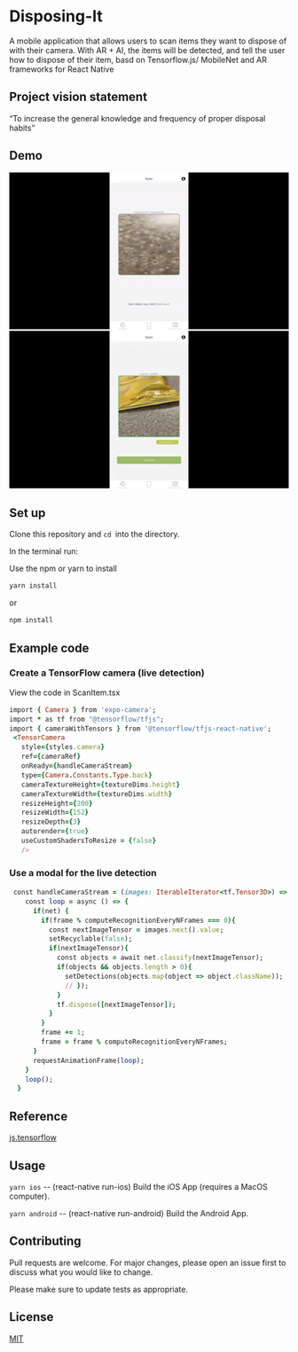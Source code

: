 # Disposing-It
A mobile application that allows users to scan items they want to dispose of with their camera. With AR + AI, the items will be detected, and tell the user how to dispose of their item, basd on Tensorflow.js/ MobileNet and AR frameworks for React Native

## Project vision statement
“To increase the general knowledge and frequency of proper disposal habits”

## Demo

![](https://github.com/longjl1/Disposing-It/blob/main/demo.gif)
![](https://github.com/longjl1/Disposing-It/blob/main/demo_2.gif)

## Set up

Clone this repository and ```cd ```into the directory.

In the terminal run:

Use the npm or yarn to install

```bash
yarn install
```

or

```bash
npm install
```
## Example code
### Create a TensorFlow camera (live detection)
View the code in ScanItem.tsx 
 ```ruby
import { Camera } from 'expo-camera';
import * as tf from "@tensorflow/tfjs";
import { cameraWithTensors } from '@tensorflow/tfjs-react-native';
  <TensorCamera 
    style={styles.camera} 
    ref={cameraRef}
    onReady={handleCameraStream}  
    type={Camera.Constants.Type.back}
    cameraTextureHeight={textureDims.height}
    cameraTextureWidth={textureDims.width}
    resizeHeight={200}
    resizeWidth={152}
    resizeDepth={3}
    autorender={true}
    useCustomShadersToResize = {false}
    /> 
 ```

### Use a modal for the live detection
```ruby
 const handleCameraStream = (images: IterableIterator<tf.Tensor3D>) => {
    const loop = async () => {
      if(net) {
        if(frame % computeRecognitionEveryNFrames === 0){
          const nextImageTensor = images.next().value;
          setRecyclable(false);
          if(nextImageTensor){
            const objects = await net.classify(nextImageTensor);
            if(objects && objects.length > 0){
              setDetections(objects.map(object => object.className));
              // });
            }
            tf.dispose([nextImageTensor]);
          }
        }
        frame += 1;
        frame = frame % computeRecognitionEveryNFrames;
      }
      requestAnimationFrame(loop);
    }
    loop();
  }
```
## Reference
[js.tensorflow](https://js.tensorflow.org/api_react_native/0.2.1/)

## Usage

```yarn ios``` -- (react-native run-ios) Build the iOS App (requires a MacOS computer).

```yarn android``` -- (react-native run-android) Build the Android App.
<!-- yarn web -- (expo start:web) Run the website in your browser. -->

## Contributing
Pull requests are welcome. For major changes, please open an issue first to discuss what you would like to change.

Please make sure to update tests as appropriate.

## License
[MIT](https://choosealicense.com/licenses/mit/)
